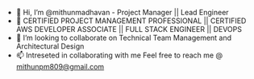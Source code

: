 - 👋 Hi, I’m @mithunmadhavan - Project Manager || Lead Engineer
- 👀 CERTIFIED PROJECT MANAGEMENT PROFESSIONAL || CERTIFIED AWS DEVELOPER ASSOCIATE || FULL STACK ENGINEER || DEVOPS
- 💞️ I’m looking to collaborate on Technical Team Management and Architectural Design
- 📫 Intreseted in collaborating with me Feel free to reach me @ mithunpm809@gmail.com
